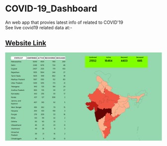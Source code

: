 # COVID-19_Dashboard
An web app that provies latest info of related to COVID'19<br>
See live covid19 related data at:-
## [Website Link](https://covid-tracker.glitch.me/)
![webpage](https://github.com/zews78/COVID-19_Dashboard/blob/master/public/images/india.png)
